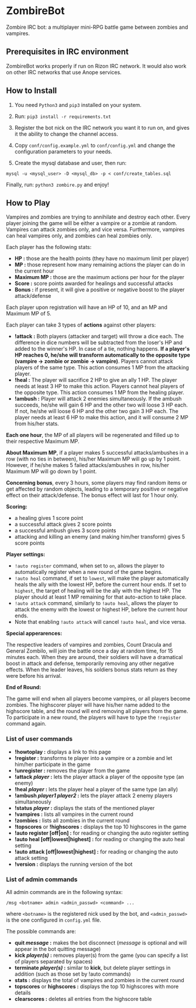 # ZombireBot
Zombire IRC bot: a multiplayer mini-RPG battle game between zombies and vampires.

## Prerequisites in IRC environment
ZombireBot works properly if run on Rizon IRC network. It would also work on other IRC networks that use Anope services.

## How to Install
1. You need `Python3` and `pip3` installed on your system.

2. Run: `pip3 install -r requirements.txt`

3. Register the bot nick on the IRC network you want it to run on, and gives it the ability to change the channel access.

4. Copy `conf/config.example.yml` to `conf/config.yml` and change the configuration parameters to your needs.

5. Create the mysql database and user, then run:
```
mysql -u <mysql_user> -D <mysql_db> -p < conf/create_tables.sql
```
Finally, run: `python3 zombire.py` and enjoy!

## How to Play
Vampires and zombies are trying to annihilate and destroy each other. Every player joining the game will be either a vampire or a zombie at random. Vampires can attack zombies only, and vice versa. Furthermore, vampires can heal vampires only, and zombies can heal zombies only.

Each player has the following stats:
- **HP :**  those are the health points (they have no maximum limit per player)
- **MP :**  those represent how many remaining actions the player can do in the current hour
- **Maximum MP :**  those are the maximum actions per hour for the player
- **Score :**  score points awarded for healings and successful attacks
- **Bonus :**  if present, it will give a positive or negative boost to the player attack/defense

Each player upon registration will have an HP of 10, and an MP and Maximum MP of 5.

Each player can take 3 types of **actions** against other players:
- **!attack :**  Both players (attacker and target) will throw a dice each. The difference in dice numbers will be subtracted from the loser's HP and added to the winner's HP. In case of a tie, nothing happens. **If a player's HP reaches 0, he/she will transform automatically to the opposite type (vampire -> zombie or zombie -> vampire)**. Players cannot attack players of the same type. This action consumes 1 MP from the attacking player.
- **!heal :**  The player will sacrifice 2 HP to give an ally 1 HP. The player needs at least 3 HP to make this action. Players cannot heal players of the opposite type. This action consumes 1 MP from the healing player.
- **!ambush :**  Player will attack 2 enemies simultaneously. If the ambush succeeds, he/she will gain 6 HP and the other two will loose 3 HP each. If not, he/she will loose 6 HP and the other two gain 3 HP each. The player needs at least 6 HP to make this action, and it will consume 2 MP from his/her stats.

**Each one hour**, the MP of all players will be regenerated and filled up to their respective Maximum MP.

**About Maximum MP**, if a player makes 5 successful attacks/ambushes in a row (with no ties in between), his/her Maximum MP will go up by 1 point. However, if he/she makes 5 failed attacks/ambushes in row, his/her Maximum MP will go down by 1 point.

**Concerning bonus**, every 3 hours, some players may find random items or get affected by random objects, leading to a temporary positive or negative effect on their attack/defense. The bonus effect will last for 1 hour only.

**Scoring:**
- a healing gives 1 score point
- a successful attack gives 2 score points
- a successful ambush gives 3 score points
- attacking and killing an enemy (and making him/her transform) gives 5 score points

**Player settings:**
- `!auto register` command, when set to `on`, allows the player to automatically register when a new round of the game begins.
- `!auto heal` command, if set to `lowest`, will make the player automatically heals the ally with the lowest HP, before the current hour ends. If set to `highest`, the target of healing will be the ally with the highest HP. The player should at least 1 MP remaining for that auto-action to take place.
- `!auto attack` command, similarly to `!auto heal`, allows the player to attack the enemy with the lowest or highest HP, before the current hour ends.
- Note that enabling `!auto attack` will cancel `!auto heal`, and vice versa.

**Special apperarences:**

The respective leaders of vampires and zombies, Count Dracula and General Zombilo, will join the battle once a day at random time, for 15 minutes each. When they are around, their soldiers will have a dramatical boost in attack and defense, temporarily removing any other negative effects. When the leader leaves, his soldiers bonus stats return as they were before his arrival.

**End of Round:**

The game will end when all players become vampires, or all players become zombies. The highscorer player will have his/her name added to the highscore table, and the round will end removing all players from the game. To participate in a new round, the players will have to type the `!register` command again.

### List of user commands
- **!howtoplay :**  displays a link to this page
- **!register :**  transforms te player into a vampire or a zombie and let him/her participate in the game
- **!unregister :**  removes the player from the game
- **!attack _player_ :**  lets the player attack a player of the opposite type (an enemy)
- **!heal _player_ :**  lets the player heal a player of the same type (an ally)
- **!ambush _player1_ _player2_ :**  lets the player attack 2 enemy players simultaneously
- **!status _player_ :**  displays the stats of the mentioned player
- **!vampires :**  lists all vampires in the current round
- **!zombies :**  lists all zombies in the current round
- **!topscores** or **!highscores :**  displays the top 10 highscores in the game
- **!auto register [off|on] :**  for reading or changing the auto register setting
- **!auto heal [off|lowest|highest] :**  for reading or changing the auto heal setting
- **!auto attack [off|lowest|highest] :**  for reading or changing the auto attack setting
- **!version :**  displays the running version of the bot

### List of admin commands
All admin commands are in the following syntax:
```
/msg <botname> admin <admin_passwd> <command> ...
```
where `<botname>` is the registered nick used by the bot, and `<admin_passwd>` is the one configured in `config.yml` file.

The possible commands are:

- **quit _message_ :**  makes the bot disconnect (*message* is optional and will appear in the bot quitting message)
- **kick _player(s)_ :**  removes player(s) from the game (you can specify a list of players separated by spaces)
- **terminate _player(s)_ :**  similar to **kick**, but delete player settings in addition (such as those set by !auto commands)
- **stats :**  displays the total of vampires and zombies in the current round
- **topscores** or **highscores :**  displays the top 10 highscores with more details
- **clearscores :**  deletes all entries from the highscore table
